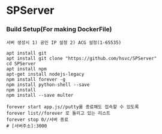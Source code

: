 # SPServer

### Build Setup(For making DockerFile)

`서버 생성시 1) 공인 IP 설정 2) ACG 설정(1-65535)`
```
apt install git
apt install git clone "https://github.com/hsvc/SPServer"
cd SPServer
apt install npm
apt-get install nodejs-legacy
npm install forever -g
npm install python-shell --save
npm install
npm install --save multer

forever start app.js//putty를 종료해도 접속할 수 있도록
forever list//forever 로 돌리고 있는 리스트
forever stop 0//서버 종료
# [서버주소]:3000
```
